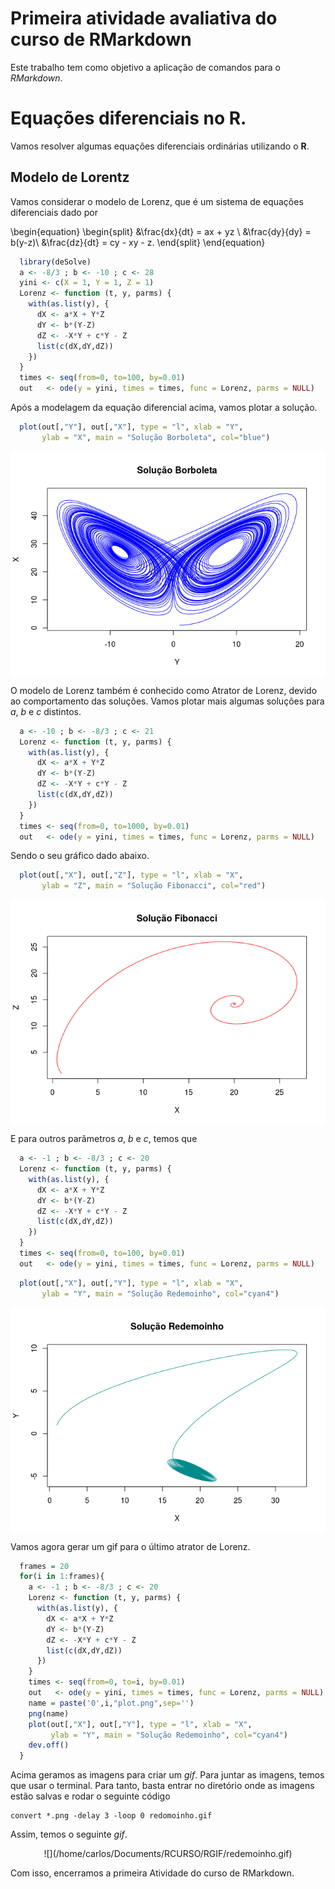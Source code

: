 Primeira atividade avaliativa do curso de RMarkdown
===================================================

Este trabalho tem como objetivo a aplicação de comandos para o *RMarkdown*.

Equações diferenciais no R.
===========================

Vamos resolver algumas equações diferenciais ordinárias utilizando o **R**.

Modelo de Lorentz
-----------------

Vamos considerar o modelo de Lorenz, que é um sistema de equações diferenciais dado por

\begin{equation}
  \begin{split}
    &\frac{dx}{dt} = ax + yz \\
    &\frac{dy}{dy} = b(y-z)\\
    &\frac{dz}{dt} = cy - xy - z.
  \end{split}
\end{equation}
``` r
  library(deSolve)
  a <- -8/3 ; b <- -10 ; c <- 28
  yini <- c(X = 1, Y = 1, Z = 1)
  Lorenz <- function (t, y, parms) {
    with(as.list(y), {
      dX <- a*X + Y*Z
      dY <- b*(Y-Z)
      dZ <- -X*Y + c*Y - Z
      list(c(dX,dY,dZ))
    })
  }
  times <- seq(from=0, to=100, by=0.01)
  out   <- ode(y = yini, times = times, func = Lorenz, parms = NULL)
```

Após a modelagem da equação diferencial acima, vamos plotar a solução.

``` r
  plot(out[,"Y"], out[,"X"], type = "l", xlab = "Y",
       ylab = "X", main = "Solução Borboleta", col="blue")
```

<img src="Atividade1_files/figure-markdown_github/unnamed-chunk-2-1.png" style="display: block; margin: auto;" />

O modelo de Lorenz também é conhecido como Atrator de Lorenz, devido ao comportamento das soluções. Vamos plotar mais algumas soluções para *a*, *b* e *c* distintos.

``` r
  a <- -10 ; b <- -8/3 ; c <- 21
  Lorenz <- function (t, y, parms) {
    with(as.list(y), {
      dX <- a*X + Y*Z
      dY <- b*(Y-Z)
      dZ <- -X*Y + c*Y - Z
      list(c(dX,dY,dZ))
    })
  }
  times <- seq(from=0, to=1000, by=0.01)
  out   <- ode(y = yini, times = times, func = Lorenz, parms = NULL)
```

Sendo o seu gráfico dado abaixo.

``` r
  plot(out[,"X"], out[,"Z"], type = "l", xlab = "X",
       ylab = "Z", main = "Solução Fibonacci", col="red")
```

<img src="Atividade1_files/figure-markdown_github/unnamed-chunk-4-1.png" style="display: block; margin: auto;" />

E para outros parâmetros *a*, *b* e *c*, temos que

``` r
  a <- -1 ; b <- -8/3 ; c <- 20
  Lorenz <- function (t, y, parms) {
    with(as.list(y), {
      dX <- a*X + Y*Z
      dY <- b*(Y-Z)
      dZ <- -X*Y + c*Y - Z
      list(c(dX,dY,dZ))
    })
  }
  times <- seq(from=0, to=100, by=0.01)
  out   <- ode(y = yini, times = times, func = Lorenz, parms = NULL)
```

``` r
  plot(out[,"X"], out[,"Y"], type = "l", xlab = "X",
       ylab = "Y", main = "Solução Redemoinho", col="cyan4")
```

<img src="Atividade1_files/figure-markdown_github/unnamed-chunk-6-1.png" style="display: block; margin: auto;" />

Vamos agora gerar um gif para o último atrator de Lorenz.

``` r
  frames = 20
  for(i in 1:frames){
    a <- -1 ; b <- -8/3 ; c <- 20
    Lorenz <- function (t, y, parms) {
      with(as.list(y), {
        dX <- a*X + Y*Z
        dY <- b*(Y-Z)
        dZ <- -X*Y + c*Y - Z
        list(c(dX,dY,dZ))
      })
    }
    times <- seq(from=0, to=i, by=0.01)
    out   <- ode(y = yini, times = times, func = Lorenz, parms = NULL)
    name = paste('0',i,"plot.png",sep='')
    png(name)
    plot(out[,"X"], out[,"Y"], type = "l", xlab = "X",
         ylab = "Y", main = "Solução Redemoinho", col="cyan4")
    dev.off()
  }
```

Acima geramos as imagens para criar um *gif*. Para juntar as imagens, temos que usar o terminal. Para tanto, basta entrar no diretório onde as imagens estão salvas e rodar o seguinte código

    convert *.png -delay 3 -loop 0 redomoinho.gif

Assim, temos o seguinte *gif*.

<p align="center">
![](/home/carlos/Documents/RCURSO/RGIF/redemoinho.gif)
</p>
Com isso, encerramos a primeira Atividade do curso de RMarkdown.
